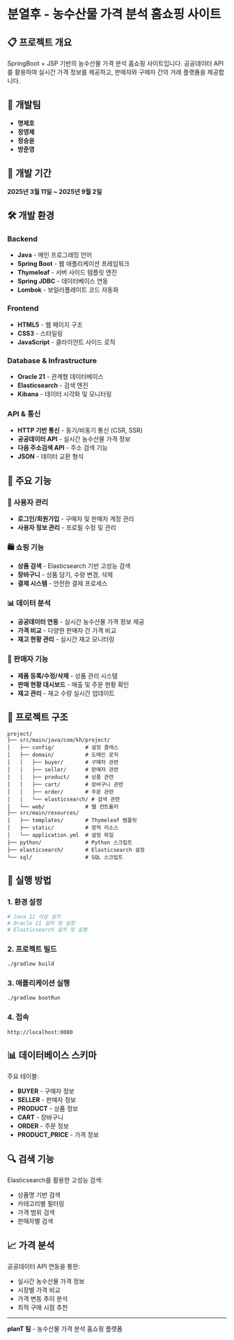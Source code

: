 # 분열후 - 농수산물 가격 분석 홈쇼핑 사이트

## 📋 프로젝트 개요
SpringBoot + JSP 기반의 농수산물 가격 분석 홈쇼핑 사이트입니다. 공공데이터 API를 활용하여 실시간 가격 정보를 제공하고, 판매자와 구매자 간의 거래 플랫폼을 제공합니다.

## 👥 개발팀
- **명제호**
- **정영제** 
- **정승윤**
- **방준영**

## 📅 개발 기간
**2025년 3월 11일 ~ 2025년 9월 2일**

## 🛠️ 개발 환경

### Backend
- **Java** - 메인 프로그래밍 언어
- **Spring Boot** - 웹 애플리케이션 프레임워크
- **Thymeleaf** - 서버 사이드 템플릿 엔진
- **Spring JDBC** - 데이터베이스 연동
- **Lombok** - 보일러플레이트 코드 자동화

### Frontend
- **HTML5** - 웹 페이지 구조
- **CSS3** - 스타일링
- **JavaScript** - 클라이언트 사이드 로직

### Database & Infrastructure
- **Oracle 21** - 관계형 데이터베이스
- **Elasticsearch** - 검색 엔진
- **Kibana** - 데이터 시각화 및 모니터링

### API & 통신
- **HTTP 기반 통신** - 동기/비동기 통신 (CSR, SSR)
- **공공데이터 API** - 실시간 농수산물 가격 정보
- **다음 주소검색 API** - 주소 검색 기능
- **JSON** - 데이터 교환 형식

## 🚀 주요 기능

### 👤 사용자 관리
- **로그인/회원가입** - 구매자 및 판매자 계정 관리
- **사용자 정보 관리** - 프로필 수정 및 관리

### 🛍️ 쇼핑 기능
- **상품 검색** - Elasticsearch 기반 고성능 검색
- **장바구니** - 상품 담기, 수량 변경, 삭제
- **결제 시스템** - 안전한 결제 프로세스

### 📊 데이터 분석
- **공공데이터 연동** - 실시간 농수산물 가격 정보 제공
- **가격 비교** - 다양한 판매자 간 가격 비교
- **재고 현황 관리** - 실시간 재고 모니터링

### 🏪 판매자 기능
- **제품 등록/수정/삭제** - 상품 관리 시스템
- **판매 현황 대시보드** - 매출 및 주문 현황 확인
- **재고 관리** - 재고 수량 실시간 업데이트

## 📁 프로젝트 구조

```
project/
├── src/main/java/com/kh/project/
│   ├── config/          # 설정 클래스
│   ├── domain/          # 도메인 로직
│   │   ├── buyer/       # 구매자 관련
│   │   ├── seller/      # 판매자 관련
│   │   ├── product/     # 상품 관련
│   │   ├── cart/        # 장바구니 관련
│   │   ├── order/       # 주문 관련
│   │   └── elasticsearch/ # 검색 관련
│   └── web/             # 웹 컨트롤러
├── src/main/resources/
│   ├── templates/       # Thymeleaf 템플릿
│   ├── static/          # 정적 리소스
│   └── application.yml  # 설정 파일
├── python/              # Python 스크립트
├── elasticsearch/       # Elasticsearch 설정
└── sql/                 # SQL 스크립트
```

## 🚀 실행 방법

### 1. 환경 설정
```bash
# Java 11 이상 설치
# Oracle 21 설치 및 설정
# Elasticsearch 설치 및 실행
```

### 2. 프로젝트 빌드
```bash
./gradlew build
```

### 3. 애플리케이션 실행
```bash
./gradlew bootRun
```

### 4. 접속
```
http://localhost:8080
```

## 📊 데이터베이스 스키마

주요 테이블:
- **BUYER** - 구매자 정보
- **SELLER** - 판매자 정보  
- **PRODUCT** - 상품 정보
- **CART** - 장바구니
- **ORDER** - 주문 정보
- **PRODUCT_PRICE** - 가격 정보

## 🔍 검색 기능

Elasticsearch를 활용한 고성능 검색:
- 상품명 기반 검색
- 카테고리별 필터링
- 가격 범위 검색
- 판매자별 검색

## 📈 가격 분석

공공데이터 API 연동을 통한:
- 실시간 농수산물 가격 정보
- 시장별 가격 비교
- 가격 변동 추이 분석
- 최적 구매 시점 추천

---

**planT 팀** - 농수산물 가격 분석 홈쇼핑 플랫폼
